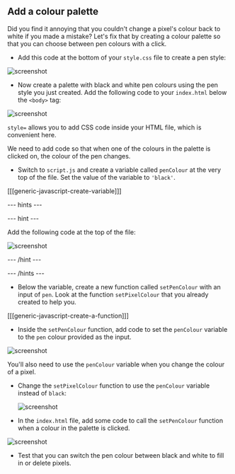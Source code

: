 ## Add a colour palette

Did you find it annoying that you couldn't change a pixel's colour back to white if you made a mistake? Let's fix that by creating a colour palette so that you can choose between pen colours with a click.

+ Add this code at the bottom of your `style.css` file to create a pen style:

![screenshot](images/pixel-art-pen.png)

+ Now create a palette with black and white pen colours using the pen style you just created. Add the following code to your `index.html` below the `<body>` tag:

![screenshot](images/pixel-art-palette.png)

`style=` allows you to add CSS code inside your HTML file, which is convenient here.

We need to add code so that when one of the colours in the palette is clicked on, the colour of the pen changes.

+ Switch to `script.js` and create a variable called `penColour` at the very top of the file. Set the value of the variable to `'black'`.

[[[generic-javascript-create-variable]]]

\--- hints \---

\--- hint \---

Add the following code at the top of the file:

![screenshot](images/pixel-art-pencolour.png)

\--- /hint \---

\--- /hints \---

+ Below the variable, create a new function called `setPenColour` with an input of `pen`. Look at the function `setPixelColour` that you already created to help you.

[[[generic-javascript-create-a-function]]]

+ Inside the `setPenColour` function, add code to set the `penColour` variable to the `pen` colour provided as the input.

![screenshot](images/pixel-art-set-pen.png)

You'll also need to use the `penColour` variable when you change the colour of a pixel.

+ Change the `setPixelColour` function to use the `penColour` variable instead of `black`:
    
    ![screenshot](images/pixel-art-use-pen.png)

+ In the `index.html` file, add some code to call the `setPenColour` function when a colour in the palette is clicked.

![screenshot](images/pixel-art-palette-onclick.png)

+ Test that you can switch the pen colour between black and white to fill in or delete pixels.
